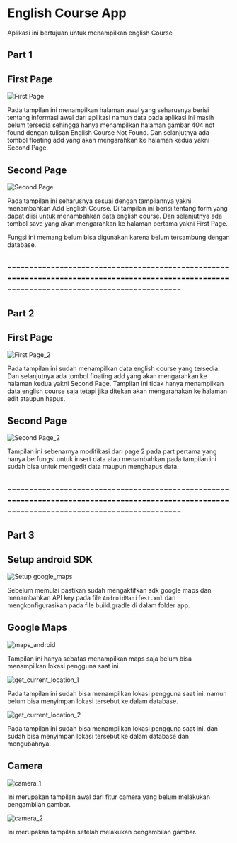 # English Course App

Aplikasi ini bertujuan untuk menampilkan english Course


## Part 1

## First Page

![First Page](https://github.com/finaustadatin/english-course-app/blob/master/img/page1.png)

Pada tampilan ini menampilkan halaman awal yang seharusnya berisi tentang informasi awal dari aplikasi namun data pada aplikasi ini masih belum tersedia sehingga hanya menampilkan halaman gambar 404 not found dengan tulisan English Course Not Found.
Dan selanjutnya ada tombol floating add yang akan mengarahkan ke halaman kedua yakni Second Page.

## Second Page

![Second Page](https://github.com/finaustadatin/english-course-app/blob/master/img/page2.png)

Pada tampilan ini seharusnya sesuai dengan tampilannya yakni menambahkan Add English Course. Di tampilan ini berisi tentang form yang dapat diisi untuk menambahkan data english course.
Dan selanjutnya ada tombol save yang akan mengarahkan ke halaman pertama yakni First Page.


Fungsi ini memang belum bisa digunakan karena belum tersambung dengan database.

## ----------------------------------------------------------------------------------------------------------------------------------------------

## Part 2

## First Page

![First Page_2](https://github.com/finaustadatin/english-course-app/blob/master/img/page1-2.png)

Pada tampilan ini sudah menampilkan data english course yang tersedia. Dan selanjutnya ada tombol floating add yang akan mengarahkan ke halaman kedua yakni Second Page.
Tampilan ini tidak hanya menampilkan data english course saja tetapi jika ditekan akan mengarahakan ke halaman edit ataupun hapus.

## Second Page

![Second Page_2](https://github.com/finaustadatin/english-course-app/blob/master/img/page2-2.png)

Tampilan ini sebenarnya modifikasi dari page 2 pada part pertama yang hanya berfungsi untuk insert data atau menambahkan
pada tampilan ini sudah bisa untuk mengedit data maupun menghapus data.


## ----------------------------------------------------------------------------------------------------------------------------------------------

## Part 3

## Setup android SDK

![Setup google_maps](https://github.com/finaustadatin/english-course-app/blob/master/img/enable-sdk.png)

Sebelum memulai pastikan sudah mengaktifkan sdk google maps dan menambahkan API key pada file `AndroidManifest.xml` dan mengkonfigurasikan pada file build.gradle di dalam folder app.

## Google Maps

![maps_android](https://github.com/finaustadatin/english-course-app/blob/master/img/maps-android.png)

Tampilan ini hanya sebatas menampilkan maps saja belum bisa menampilkan lokasi pengguna saat ini.

![get_current_location_1](https://github.com/finaustadatin/english-course-app/blob/master/img/get-current-location-1.png)

Pada tampilan ini sudah bisa menampilkan lokasi pengguna saat ini. namun belum bisa menyimpan lokasi tersebut ke dalam database.

![get_current_location_2](https://github.com/finaustadatin/english-course-app/blob/master/img/get-current-location-2.png)

Pada tampilan ini sudah bisa menampilkan lokasi pengguna saat ini. dan sudah bisa menyimpan lokasi tersebut ke dalam database dan mengubahnya.

## Camera

![camera_1](https://github.com/finaustadatin/english-course-app/blob/master/img/camera-1.png)

Ini merupakan tampilan awal dari fitur camera yang belum melakukan pengambilan gambar.

![camera_2](https://github.com/finaustadatin/english-course-app/blob/master/img/camera-2.png)

Ini merupakan tampilan setelah melakukan pengambilan gambar.